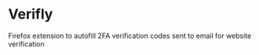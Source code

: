 # Verifly
Firefox extension to autofill 2FA verification codes sent to email for website verification
